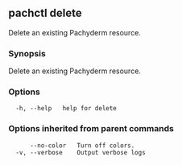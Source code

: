 ## pachctl delete

Delete an existing Pachyderm resource.

### Synopsis

Delete an existing Pachyderm resource.

### Options

```
  -h, --help   help for delete
```

### Options inherited from parent commands

```
      --no-color   Turn off colors.
  -v, --verbose    Output verbose logs
```

